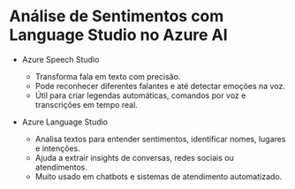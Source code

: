 # Análise de Sentimentos com Language Studio no Azure AI

- Azure Speech Studio
  - Transforma fala em texto com precisão.
  - Pode reconhecer diferentes falantes e até detectar emoções na voz.
  - Útil para criar legendas automáticas, comandos por voz e transcrições em tempo real.

- Azure Language Studio
  - Analisa textos para entender sentimentos, identificar nomes, lugares e intenções.
  - Ajuda a extrair insights de conversas, redes sociais ou atendimentos.
  - Muito usado em chatbots e sistemas de atendimento automatizado.